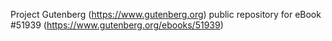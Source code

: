 Project Gutenberg (https://www.gutenberg.org) public repository for
eBook #51939 (https://www.gutenberg.org/ebooks/51939)
